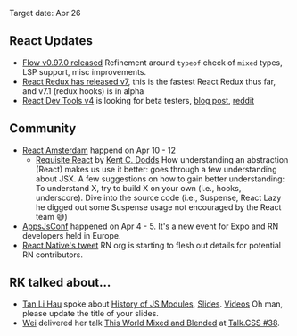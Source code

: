 Target date: Apr 26

React Updates
---
- [Flow v0.97.0 released](https://github.com/facebook/flow/releases/tag/v0.97.0) Refinement around `typeof` check of `mixed` types, LSP support, misc improvements.
- [React Redux has released v7](https://github.com/reduxjs/react-redux/releases/tag/v7.0.0), this is the fastest React Redux thus far, and v7.1 (redux hooks) is in alpha
- [React Dev Tools v4](https://github.com/bvaughn/react-devtools-experimental/blob/master/OVERVIEW.md) is looking for beta testers, [blog post](https://threadreaderapp.com/thread/1118676986887491584.html), [reddit](https://www.reddit.com/r/reactjs/comments/behnou/react_devtools_v4_update_speed_improvements_new/)

Community
---
- [React Amsterdam](https://react.amsterdam/) happend on Apr 10 - 12
  - [Requisite React](https://www.youtube.com/watch?v=4KfAS3zrvX8&t=1405s) by [Kent C. Dodds](https://kentcdodds.com/) How understanding an abstraction (React) makes us use it better: goes through a few understanding about JSX. A few suggestions on how to gain better understanding: To understand X, try to build X on your own (i.e., hooks, underscore). Dive into the source code (i.e., Suspense, React Lazy he digged out some Suspense usage not encouraged by the React team 😅)
- [AppsJsConf](https://appjs.co/) happened on Apr 4 - 5. It's a new event for Expo and RN developers held in Europe.
- [React Native's tweet](https://twitter.com/reactnative/status/1118548423018467331) RN org is starting to flesh out details for potential RN contributors.

RK talked about...
---
- [Tan Li Hau](https://twitter.com/tanhauhau) spoke about [History of JS Modules](https://github.com/Shopee/react-knowledgeable/issues/83), [Slides](https://slides.com/tanhauhau/deck-9#/). [Videos](https://www.youtube.com/watch?v=ypKvaCtMOck)  Oh man, please update the title of your slides.
- [Wei](https://twitter.com/wgao19) delivered her talk [This World Mixed and Blended](https://speak.wgao19.cc/slides/1904-mixed-and-blended/) at [Talk.CSS #38](https://singaporecss.github.io/38).
